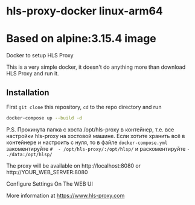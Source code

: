 # hls-proxy-docker linux-arm64 
# Based on alpine:3.15.4 image
Docker to setup HLS Proxy

This is a very simple docker, it doesn't do anything more than download HLS Proxy and run it.

## Installation

First `git clone` this repository, `cd` to the repo directory and run
```bash
docker-compose up --build -d
```
P.S. Прокинута папка с хоста /opt/hls-proxy в контейнер, 
т.е. все настройки hls-proxy на хостовой машине.
Если хотите хранить всё в контейнере и настроить с нуля,
то в файле `docker-compose.yml` закоментируйте `#  - /opt/hls-proxy/:/opt/hlsp/`
и раскоментируйте `- ./data:/opt/hlsp/`

The proxy will be available on http://localhost:8080 or http://YOUR_WEB_SERVER:8080

Configure Settings On The WEB UI

More information at https://www.hls-proxy.com
